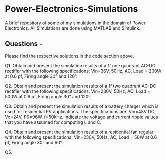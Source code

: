 # Power-Electronics-Simulations
A brief repository of some of my simulations in the domain of Power Electronics. All Simulations are done using MATLAB and Simulink.

## Questions -

Please find the respective solutions in the code section above.

Q1. Obtain and present the simulation results of a 1f one quadrant AC-DC rectifier with the following specifications: Vin=36V, 50Hz, AC, Load = 200W at 0.6 pf, Firing angle 30° and 120°.

Q2. Obtain and present the simulation results of a 1f two quadrant AC-DC rectifier with the following specifications: Vin=230V, 50Hz, AC, Load = 500W at 0.6 pf, Firing angle 30° and 120°.

Q3. Obtain and present the simulation results of a battery charger which is used for residential PV applications. The specifications are: Vin=48V DC, Vo=24V, P0=96W, f=50kHz. Indicate the voltage and current ripple values that you have assumed for computing L and C.

Q4. Obtain and present the simulation results of a residential fan regular with the following specifications: Vin=230V, 50Hz, AC, Load = 50W at 0.6 pf, Firing angle 30° and 60°.

Q5. 
